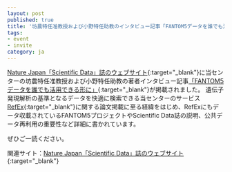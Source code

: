 ```yaml
---
layout: post
published: true
title: '坊農特任准教授および小野特任助教のインタビュー記事「FANTOM5データを誰でも活用できる形に」公開のお知らせ'
tags:
- event
- invite
category: ja
---
```


[Nature Japan「Scientific Data」誌のウェブサイト](https://www.natureasia.com/ja-jp/scientificdata/papers-from-japan/fantom5){:target="_blank"}に当センターの坊農特任准教授および小野特任助教の著者インタビュー記事[「FANTOM5データを誰でも活用できる形に」](https://www.natureasia.com/ja-jp/scientificdata/papers-from-japan/fantom5){:target="_blank"}が掲載されました。
遺伝子発現解析の基準となるデータを快適に検索できる当センターのサービス[RefEx](http://refex.dbcls.jp/){:target="_blank"}に関する論文掲載に至る経緯をはじめ、RefExにもデータ収載されているFANTOM5プロジェクトやScientific Data誌の説明、公共データ再利用の重要性など詳細に書かれています。

ぜひご一読ください。

関連サイト：[Nature Japan「Scientific Data」誌のウェブサイト](https://www.natureasia.com/ja-jp/scientificdata/){:target="_blank"}